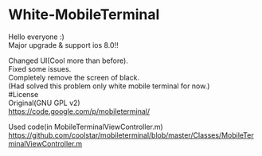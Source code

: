 White-MobileTerminal
====================
  
Hello everyone :)  
Major upgrade & support ios 8.0!!

Changed UI(Cool more than before).  
Fixed some issues.  
Completely remove the screen of black.  
(Had solved this problem only white mobile terminal for now.)  
#License  
Original(GNU GPL v2)  
https://code.google.com/p/mobileterminal/  
  
Used code(in MobileTerminalViewController.m)  
https://github.com/coolstar/mobileterminal/blob/master/Classes/MobileTerminalViewController.m
